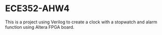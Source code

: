 # ECE352-AHW4

This is a project using Verilog to create a clock with a stopwatch and alarm function using Altera FPGA board.
